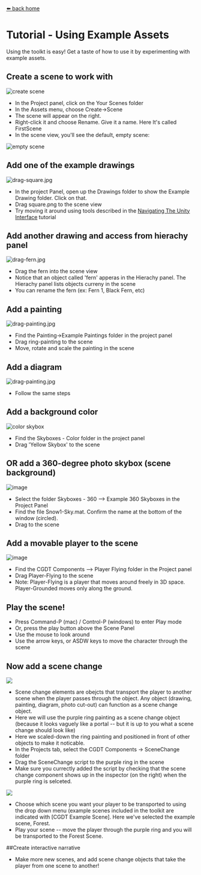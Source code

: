 [⬅️ back home](intro.html)

# Tutorial - Using Example Assets

Using the toolkt is easy! Get a taste of how to use it by experimenting with example assets.

## Create a scene to work with

![create scene](images/create-scene.jpg)

* In the Project panel, click on the Your Scenes folder
* In the Assets menu, choose Create->Scene
* The scene will appear on the right.
* Right-click it and choose Rename. Give it a name. Here It's called FirstScene
* In the scene view, you'll see the default, empty scene:

![empty scene](images/default-scene.jpg)

## Add one of the example drawings

![drag-square.jpg](images/drag-square.jpg)

* In the project Panel, open up the Drawings folder to show the Example Drawing folder. Click on that.
* Drag square.png to the scene view
* Try moving it around using tools described in the [Navigating The Unity Interface](NavigatingTheUnityInterface.md) tutorial

## Add another drawing and access from hierachy panel

![drag-fern.jpg](images/drag-fern.jpg)

* Drag the fern into the scene view
* Notice that an object called 'fern' apperas in the Hierachy panel. The Hierachy panel lists objects curreny in the scene
* You can rename the fern (ex: Fern 1, Black Fern, etc)

## Add a painting

![drag-painting.jpg](images/drag-painting.jpg)

* Find the Painting->Example Paintings folder in the project panel
* Drag ring-painting to the scene
* Move, rotate and scale the painting in the scene

## Add a diagram

![drag-painting.jpg](images/add-diagram.jpg)

* Follow the same steps

## Add a background color

![color skybox](images/add-skybox-color.jpg)

* Find the Skyboxes - Color folder in the project panel
* Drag 'Yellow Skybox' to the scene

## OR add a 360-degree photo skybox (scene background)

![image](images/skybox-360.jpg)

* Select the folder Skyboxes - 360 --> Example 360 Skyboxes in the Project Panel
* Find the file Snow1-Sky.mat. Confirm the name at the bottom of the window (circled).
* Drag to the scene

## Add a movable player to the scene

![image](images/add-player.jpg)

* Find the CGDT Components --> Player Flying folder in the Project panel
* Drag Player-Flying to the scene
* Note: Player-Flying is a player that moves around freely in 3D space. Player-Grounded moves only along the ground.

## Play the scene!

* Press Command-P (mac) / Control-P (windows) to enter Play mode
* Or, press the play button above the Scene Panel
* Use the mouse to look around
* Use the arrow keys, or ASDW keys to move the character through the scene

## Now add a scene change
![](images/addscenechange.jpg)

* Scene change elements are obejcts that transport the player to another scene when the player passes through the object. Any object (drawing, painting, diagram, photo cut-out) can function as a scene change object.
* Here we will use the purple ring painting as a scene change object (because it looks vaguely like a portal -- but it is up to you what a scene change should look like)
* Here we scaled-down the ring painting and positioned in front of other objects to make it noticable. 
* In the Projects tab, select the CGDT Components -> SceneChange folder
* Drag the SceneChange script to the purple ring in the scene
* Make sure you currectly added the script by checking that the scene change component shows up in the inspector (on the right) when the purple ring is selceted.

![](images/sceneselection.jpg)

* Choose which scene you want your player to be transported to using the drop down menu (example scenes included in the toolkit are indicated with [CGDT Example Scene]. Here we've selected the example scene, Forest.
* Play your scene -- move the player through the purple ring and you will be transported to the Forest Scene.

##Create interactive narrative
* Make more new scenes, and add scene change objects that take the player from one scene to another!



